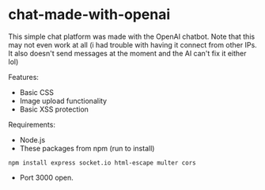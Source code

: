 # chat-made-with-openai
This simple chat platform was made with the OpenAI chatbot. Note that this may not even work at all (i had trouble with having it connect from other IPs. It also doesn't send messages at the moment and the AI can't fix it either lol)

Features:
- Basic CSS
- Image upload functionality
- Basic XSS protection

Requirements:
- Node.js
- These packages from npm (run to install)
```
npm install express socket.io html-escape multer cors
```
- Port 3000 open.

